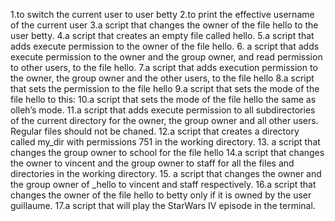 1.to switch the current user to user betty
2.to print the effective username of the current user
3.a script that changes the owner of the file hello to the user betty.
4.a script that creates an empty file called hello.
5.a script that adds execute permission to the owner of the file hello.
6. a script that adds execute permission to the owner and the group owner, and read permission to other users, to the file hello.
7.a script that adds execution permission to the owner, the group owner and the other users, to the file hello
8.a script that sets the permission to the file hello 
9.a script that sets the mode of the file hello to this:
10.a script that sets the mode of the file hello the same as olleh’s mode.
11.a script that adds execute permission to all subdirectories of the current directory for the owner, the group owner and all other users. Regular files should not be chaned.
12.a script that creates a directory called my_dir with permissions 751 in the working directory.
13. a script that changes the group owner to school for the file hello
14.a script that changes the owner to vincent and the group owner to staff for all the files and directories in the working directory.
15. a script that changes the owner and the group owner of _hello to vincent and staff respectively.
16.a script that changes the owner of the file hello to betty only if it is owned by the user guillaume.
17.a script that will play the StarWars IV episode in the terminal.
